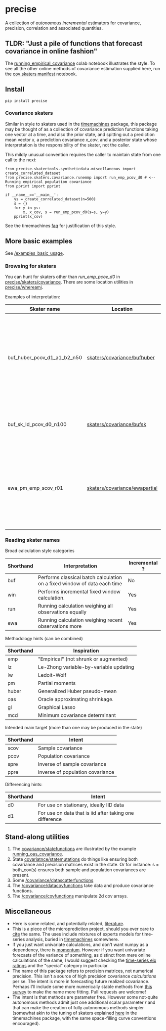 # precise

A collection of *autonomous* *incremental* estimators for covariance, precision, correlation and associated quantities.  

## TLDR: "Just a pile of functions that forecast covariance in online fashion"
The [running_empirical_covariance](https://github.com/microprediction/precise/blob/main/examples_colab_notebooks/running_empirical_population_covariance.ipynb) colab notebook illustrates the style. To see all the other online methods of covariance estimation supplied here, run the [cov skaters manifest](https://github.com/microprediction/precise/blob/main/examples_colab_notebooks/list_all_cov_methods.ipynb) notebook. 

## Install 

    pip install precise 

### Covariance skaters  
Similar in style to skaters used in the [timemachines](https://github.com/microprediction/timemachines) package, this package may be thought of as a collection of covariance prediction functions taking one vector at a time, and also the prior state, and spitting out a prediction mean vector *x*, a prediction covariance *x_cov*, and a posterior state whose interpretation is the responsibility of the skater, not the caller. 

This mildly unusual convention requires the caller to maintain state from one call to the next:  

    from precise.skatertools.syntheticdata.miscellaneous import create_correlated_dataset
    from precise.skaters.covariance.runemmp import run_emp_pcov_d0 # <-- Running empirical population covariance
    from pprint import pprint

    if __name__=='__main__':
        ys = create_correlated_dataset(n=500)
        s = {}
        for y in ys:
            x, x_cov, s = run_emp_pcov_d0(s=s, y=y)
        pprint(x_cov)
     
See the timemachines [faq](https://github.com/microprediction/timemachines/blob/main/FAQ.md) for justification of this style. 
     
## More basic examples
See [/examples_basic_usage](https://github.com/microprediction/precise/tree/main/examples_basic_usage). 
     
### Browsing for skaters
     
You can hunt for skaters other than *run_emp_pcov_d0* in [precise/skaters/covariance](https://github.com/microprediction/precise/tree/main/precise/skaters/covariance). There are some location utilities in [precise/whereami](https://github.com/microprediction/precise/blob/main/precise/whereami.py). 

Examples of interpretation:

| Skater name            | Location   | Meaning            |
|------------------------|------------|--------------------|
| buf_huber_pcov_d1_a1_b2_n50 | [skaters/covariance/bufhuber](https://github.com/microprediction/precise/blob/main/precise/skaters/covariance/bufhuber.py) | Applies an approach that exploits Huber pseudo-means to a buffer of data of length 50 in need of differencing once, with generalized Huber loss parameters a=1, b=2. | 
| buf_sk_ld_pcov_d0_n100 | [skaters/covariance/bufsk](https://github.com/microprediction/precise/blob/main/precise/skaters/covariance/bufsk.py) | Applies sk-learn's implementation of Ledoit-Wolf to stationary buffered data of length 100 | 
| ewa_pm_emp_scov_r01 | [skaters/covariance/ewapartial](https://github.com/microprediction/precise/blob/main/precise/skaters/covariance/ewapartial.py) | Performs an incremental, recency-weighted sample covariance estimate that exploits partial moments. Uses a memory parameter r=0.01 | 

### Reading skater names 

Broad calculation style categories

| Shorthand | Interpretation                                                                  | Incremental ? |
|-----------|---------------------------------------------------------------------------------|---------------|
| buf       | Performs classical batch calculation on a fixed window of data each time        | No            |
| win       | Performs incremental fixed window calculation.                                  | Yes           |
| run       | Running calculation weighing all observations equally                           | Yes           |  
| ewa       | Running calculation weighing recent observations more                           | Yes           |

Methodology hints (can be combined)

| Shorthand | Inspiration                            |
|-----------|----------------------------------------|
| emp       | "Empirical" (not shrunk or augmented)  |
| lz        | Le-Zhong variable-by-variable updating |
| lw        | Ledoit-Wolf                            |
| pm        | Partial moments                        | 
| huber     | Generalized Huber pseudo-mean          |
| oas       | Oracle approximating shrinkage.        |
| gl        | Graphical Lasso                        |
| mcd       | Minimum covariance determinant         |

Intended main target (more than one may be produced in the state)

| Shorthand | Intent                            |
|-----------|-----------------------------------|
| scov      | Sample covariance                 |
| pcov      | Population covariance             |
| spre      | Inverse of sample covariance      |
| ppre      | Inverse of population covariance  |
     
Differencing hints:

| Shorthand | Intent                                                  |
|-----------|---------------------------------------------------------|
| d0        | For use on stationary, ideally IID data                 |
| d1        | For use on data that is iid after taking one difference | 
     



## Stand-along utilities

   1. The [covariance/statefunctions](https://github.com/microprediction/precise/blob/main/precise/skaters/covarianceutil/statefunctions.py) are illustrated by the example [running_oas_covariance](https://github.com/microprediction/precise/blob/main/examples_basic_usage/running_oas_covariance.py). 
   2. State [covariatnce/statemutations](https://github.com/microprediction/precise/blob/main/precise/skaters/covarianceutil/statemutations.py) do things like ensuring both covariance and precision matrices exist in the state. Or for instance:  s = both_cov(s) ensures both sample and population covariances are present. 
   3. Some [/covariance/datascatterfunctions](https://github.com/microprediction/precise/blob/main/precise/skaters/covarianceutil/datascatterfunctions.py)
   4. The [/covariance/datacovfunctions](https://github.com/microprediction/precise/blob/main/precise/skaters/covarianceutil/datacovfunctions.py) take data and produce covariance functions. 
   5. The  [/covariance/covfunctions](https://github.com/microprediction/precise/blob/main/precise/skaters/covarianceutil/covfunctions.pyy) manipulate 2d cov arrays. 
  

## Miscellaneous 

 - Here is some related, and potentially related, [literature](https://github.com/microprediction/precise/blob/main/LITERATURE.md). 
 - This is a piece of the microprediction project, should you ever care to [cite](https://github.com/microprediction/microprediction/blob/master/CITE.md) the same. The uses include mixtures of experts models for time-series analysis, buried in [timemachines](https://github.com/microprediction/timemachines/tree/main/timemachines/skatertools) somewhere. 
 - If you just want univariate calculations, and don't want numpy as a dependency, there is [momentum](https://github.com/microprediction/momentum). However if you want univariate forecasts of the variance of something, as distinct from mere online calculations of the same, I would suggest checking the [time-series elo ratings](https://microprediction.github.io/timeseries-elo-ratings/html_leaderboards/special-k_001.html) and the "special" category in particular. 
 - The name of this package refers to precision matrices, not numerical precision. This isn't a source of high precision covariance *calculations* per se. The intent is more in forecasting future realized covariance. Perhaps I'll include some more numerically stable methods from [this survey](https://dbs.ifi.uni-heidelberg.de/files/Team/eschubert/publications/SSDBM18-covariance-authorcopy.pdf) to make the name more fitting. Pull requests are welcome!
 - The intent is that methods are parameter free. However some not-quite autonomous methods admit just one additional scalar parameter *r* and that can make the creation of fully autonomous methods simpler (somewhat akin to the tuning of skaters explained [here](https://github.com/microprediction/timemachines/tree/main/timemachines/skatertools/tuning) in the timemachines package, with the same space-filling curve conventions encouraged).    

